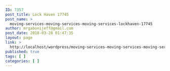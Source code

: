```yaml
---
ID: 7357
post_title: Lock Haven 17745
post_name: >
  moving-services-moving-services-moving-services-lockhaven-17745
author: mrgabonijeff@gmail.com
post_date: 2018-03-28 01:47:35
layout: page
link: >
  http://localhost/wordpress/moving-services-moving-services-moving-services-lockhaven-17745/
published: true
tags: [ ]
categories: [ ]
---
```

